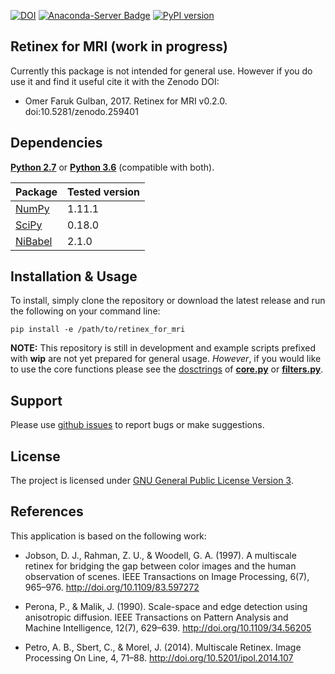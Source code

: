 [![DOI](https://zenodo.org/badge/76043117.svg)](https://zenodo.org/badge/latestdoi/76043117)
[![Anaconda-Server Badge](https://anaconda.org/ofgulban/retinex_for_mri/badges/version.svg)](https://anaconda.org/ofgulban/retinex_for_mri)
[![PyPI version](https://badge.fury.io/py/retinex_for_mri.svg)](https://badge.fury.io/py/retinex_for_mri)


## Retinex for MRI (work in progress)

Currently this package is not intended for general use. However if you do use it and find it useful cite it with the Zenodo DOI:
* Omer Faruk Gulban, 2017. Retinex for MRI v0.2.0. doi:10.5281/zenodo.259401

## Dependencies

**[Python 2.7](https://www.python.org/download/releases/2.7/)** or **[Python 3.6](https://www.python.org/downloads/release/python-363/)** (compatible with both).

| Package                              | Tested version |
|--------------------------------------|----------------|
| [NumPy](http://www.numpy.org/)       | 1.11.1         |
| [SciPy](https://www.scipy.org/)      | 0.18.0         |
| [NiBabel](http://nipy.org/nibabel/)  | 2.1.0          |

## Installation & Usage

To install, simply clone the repository or download the latest release and run the following on your command line:
```
pip install -e /path/to/retinex_for_mri
```

**NOTE:** This repository is still in development and example scripts prefixed with **wip** are not yet prepared for general usage.
*However*, if you would like to use the core functions please see the [dosctrings](https://en.wikipedia.org/wiki/Docstring) of [**core.py**](retinex_for_mri/core.py) or [**filters.py**](retinex_for_mri/filters.py).

## Support

Please use [github issues](https://github.com/ofgulban/retinex_for_mri/issues) to report bugs or make suggestions.

## License

The project is licensed under [GNU General Public License Version 3](http://www.gnu.org/licenses/gpl.html).

## References
This application is based on the following work:

* Jobson, D. J., Rahman, Z. U., & Woodell, G. A. (1997). A multiscale retinex for bridging the gap between color images and the human observation of scenes. IEEE Transactions on Image Processing, 6(7), 965–976. http://doi.org/10.1109/83.597272

* Perona, P., & Malik, J. (1990). Scale-space and edge detection using anisotropic diffusion. IEEE Transactions on Pattern Analysis and Machine Intelligence, 12(7), 629–639. http://doi.org/10.1109/34.56205

* Petro, A. B., Sbert, C., & Morel, J. (2014). Multiscale Retinex. Image Processing On Line, 4, 71–88. http://doi.org/10.5201/ipol.2014.107
